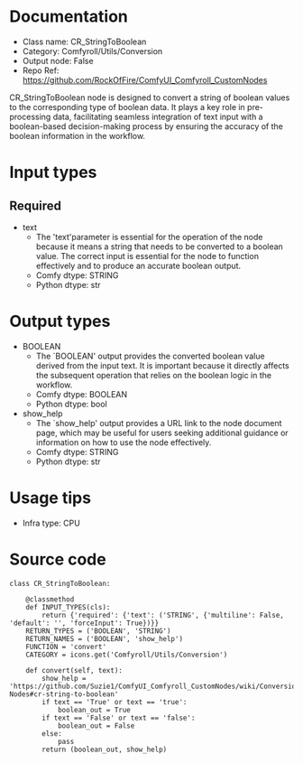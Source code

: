 # Documentation
- Class name: CR_StringToBoolean
- Category: Comfyroll/Utils/Conversion
- Output node: False
- Repo Ref: https://github.com/RockOfFire/ComfyUI_Comfyroll_CustomNodes

CR_StringToBoolean node is designed to convert a string of boolean values to the corresponding type of boolean data. It plays a key role in pre-processing data, facilitating seamless integration of text input with a boolean-based decision-making process by ensuring the accuracy of the boolean information in the workflow.

# Input types
## Required
- text
    - The 'text'parameter is essential for the operation of the node because it means a string that needs to be converted to a boolean value. The correct input is essential for the node to function effectively and to produce an accurate boolean output.
    - Comfy dtype: STRING
    - Python dtype: str

# Output types
- BOOLEAN
    - The `BOOLEAN' output provides the converted boolean value derived from the input text. It is important because it directly affects the subsequent operation that relies on the boolean logic in the workflow.
    - Comfy dtype: BOOLEAN
    - Python dtype: bool
- show_help
    - The `show_help' output provides a URL link to the node document page, which may be useful for users seeking additional guidance or information on how to use the node effectively.
    - Comfy dtype: STRING
    - Python dtype: str

# Usage tips
- Infra type: CPU

# Source code
```
class CR_StringToBoolean:

    @classmethod
    def INPUT_TYPES(cls):
        return {'required': {'text': ('STRING', {'multiline': False, 'default': '', 'forceInput': True})}}
    RETURN_TYPES = ('BOOLEAN', 'STRING')
    RETURN_NAMES = ('BOOLEAN', 'show_help')
    FUNCTION = 'convert'
    CATEGORY = icons.get('Comfyroll/Utils/Conversion')

    def convert(self, text):
        show_help = 'https://github.com/Suzie1/ComfyUI_Comfyroll_CustomNodes/wiki/Conversion-Nodes#cr-string-to-boolean'
        if text == 'True' or text == 'true':
            boolean_out = True
        if text == 'False' or text == 'false':
            boolean_out = False
        else:
            pass
        return (boolean_out, show_help)
```
